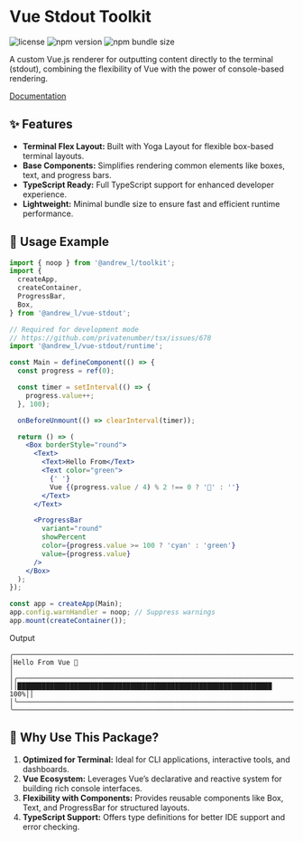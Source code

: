 # Vue Stdout Toolkit

![license](https://img.shields.io/npm/l/%40andrew_l%2Fvue-stdout)
![npm version](https://img.shields.io/npm/v/%40andrew_l%2Fvue-stdout)
![npm bundle size](https://img.shields.io/bundlephobia/minzip/%40andrew_l%2Fvue-stdout)

A custom Vue.js renderer for outputting content directly to the terminal (stdout), combining the flexibility of Vue with the power of console-based rendering.

[Documentation](https://men232.github.io/toolkit/reference/@andrew_l/vue-stdout/)

<!-- install placeholder -->

## ✨ Features

- **Terminal Flex Layout:** Built with Yoga Layout for flexible box-based terminal layouts.
- **Base Components:** Simplifies rendering common elements like boxes, text, and progress bars.
- **TypeScript Ready:** Full TypeScript support for enhanced developer experience.
- **Lightweight:** Minimal bundle size to ensure fast and efficient runtime performance.

## 🚀 Usage Example

```jsx
import { noop } from '@andrew_l/toolkit';
import {
  createApp,
  createContainer,
  ProgressBar,
  Box,
} from '@andrew_l/vue-stdout';

// Required for development mode
// https://github.com/privatenumber/tsx/issues/678
import '@andrew_l/vue-stdout/runtime';

const Main = defineComponent(() => {
  const progress = ref(0);

  const timer = setInterval(() => {
    progress.value++;
  }, 100);

  onBeforeUnmount(() => clearInterval(timer));

  return () => (
    <Box borderStyle="round">
      <Text>
        <Text>Hello From</Text>
        <Text color="green">
          {' '}
          Vue {(progress.value / 4) % 2 !== 0 ? '🤯' : ''}
        </Text>
      </Text>

      <ProgressBar
        variant="round"
        showPercent
        color={progress.value >= 100 ? 'cyan' : 'green'}
        value={progress.value}
      />
    </Box>
  );
});

const app = createApp(Main);
app.config.warnHandler = noop; // Suppress warnings
app.mount(createContainer());
```

Output

```
╭──────────────────────────────────────────────────────────────────────╮
│Hello From Vue 🤯                                                     │
│╭────────────────────────────────────────────────────────────────────╮│
││███████████████████████████████████████████████████████████████ 100%││
│╰────────────────────────────────────────────────────────────────────╯│
╰──────────────────────────────────────────────────────────────────────╯
```

## 🤔 Why Use This Package?

1. **Optimized for Terminal:** Ideal for CLI applications, interactive tools, and dashboards.
2. **Vue Ecosystem:** Leverages Vue’s declarative and reactive system for building rich console interfaces.
3. **Flexibility with Components:** Provides reusable components like Box, Text, and ProgressBar for structured layouts.
4. **TypeScript Support:** Offers type definitions for better IDE support and error checking.

